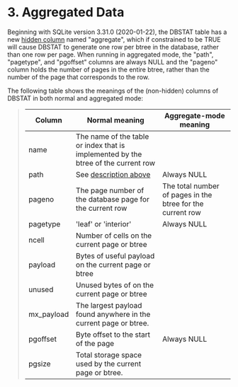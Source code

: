 # 3\. Aggregated Data



Beginning with SQLite version 3\.31\.0 (2020\-01\-22\), the DBSTAT table
has a new [hidden column](vtab.html#hiddencol) named "aggregate", which if constrained to be
TRUE will cause DBSTAT to generate one row per btree in the database,
rather than one row per page. When running in aggregated mode, the 
"path", "pagetype", and "pgoffset" columns are always NULL and the
"pageno" column holds the number of pages in the entire btree, rather
than the number of the page that corresponds to the row.




The following table shows the meanings of the (non\-hidden) columns of
DBSTAT in both normal and aggregated mode:




> | Column | Normal meaning | Aggregate\-mode meaning |
> | --- | --- | --- |
> | name | The name of the table or index that is implemented by the btree of the current row | |
> | path | See [description above](#dbstatpath) | Always NULL |
> | pageno | The page number of the database page for the current row | The total number of pages in the btree for the current row |
> | pagetype | 'leaf' or 'interior' | Always NULL |
> | ncell | Number of cells on the current page or btree | |
> | payload | Bytes of useful payload on the current page or btree | |
> | unused | Unused bytes of on the current page or btree | |
> | mx\_payload | The largest payload found anywhere in the current page or btree. | |
> | pgoffset | Byte offset to the start of the page | Always NULL |
> | pgsize | Total storage space used by the current page or btree. | |


